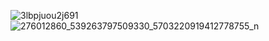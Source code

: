 ![3lbpjuou2j691](https://user-images.githubusercontent.com/107903680/174712671-a711ee02-84b9-4570-a357-28cccbe07473.jpg)
![276012860_539263797509330_5703220919412778755_n](https://user-images.githubusercontent.com/107903680/174712764-0ee37ad2-d833-4d4f-bb69-2cc0791dda6b.jpg)
